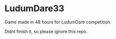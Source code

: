 # LudumDare33
Game made in 48 hours for LudumDare competition.

Didnt finish it, so please ignore this repo.
